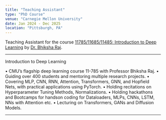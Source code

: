 ```yaml
---
title: "Teaching Assistant"
type: "PhD Course"
venue: "Carnegie Mellon University"
date: Jan 2024 - Dec 2025
location: "Pittsburgh, PA"
---
```


Teaching Assistant for the course [11785/11685/11485: Introduction to Deep Learning](https://deeplearning.cs.cmu.edu/) by [Dr. Bhiksha Raj](https://cmu-mlsp.github.io/team/bhiksha_raj).

---

Introduction to Deep Learning

• CMU’s flagship deep learning course 11-785 with Professor Bhiksha Raj.
• Guiding over 400 students and mentoring multiple research projects.
• Covering MLP, CNN, RNN, Attention, Transformers, GNN, and Hopfield Nets, with practical applications using PyTorch.
• Holding recitations on Hyperparameter Tuning Methods, Normalizations.
• Holding hackathons and Bootcamps for handson coding for Dataloaders, MLPs, CNNs, LSTM, NNs with Attention etc.
• Lecturing on Transformers, GANs and Diffusion Models.

---
